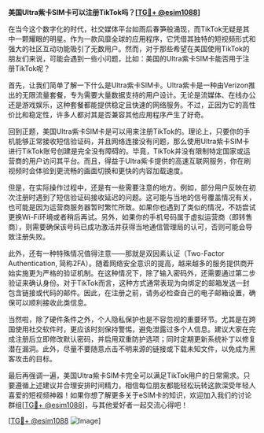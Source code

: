 **美国Ultra紫卡SIM卡可以注册TikTok吗？[[TG💪+ @esim1088](https://t.me/s/esim1088)]**

在当今这个数字化的时代，社交媒体平台如雨后春笋般涌现，而TikTok无疑是其中一颗耀眼的明星。作为一款风靡全球的应用程序，它凭借其独特的短视频形式和强大的社区互动功能吸引了无数用户。然而，对于那些希望在美国使用TikTok的朋友们来说，可能会遇到一些小问题，比如：美国的Ultra紫卡SIM卡能否用于注册TikTok呢？

首先，让我们简单了解一下什么是Ultra紫卡SIM卡。Ultra紫卡是一种由Verizon推出的无限流量套餐，专为需要大量数据支持的用户设计。无论是流媒体、在线办公还是游戏娱乐，这种套餐都能提供稳定且快速的网络服务。不过，正因为它的高性价比和稳定性，许多人都对其是否兼容其他应用程序产生了好奇。

回到正题，美国Ultra紫卡SIM卡是可以用来注册TikTok的。理论上，只要你的手机能够正常接收短信验证码，并且网络连接没有问题，那么使用Ultra紫卡SIM卡进行TikTok账号创建是完全没有障碍的。毕竟，TikTok并没有限制特定国家或运营商的用户访问其平台。而且，得益于Ultra紫卡提供的高速互联网服务，你在刷视频时会体验到更流畅的画面切换和更快的内容加载速度。

但是，在实际操作过程中，还是有一些需要注意的地方。例如，部分用户反映在初次注册时遇到了短信验证码接收延迟的问题。这可能与当地的信号覆盖情况有关，也可能是因为运营商服务器暂时繁忙所致。如果你也遇到了类似的情况，不妨尝试更换Wi-Fi环境或者稍后再试。另外，如果你的手机号码属于虚拟运营商（即转售商），则需要确保该号码已成功激活并获得当地通信管理局的认可，否则可能会导致注册失败。

此外，还有一种特殊情况值得注意——那就是双因素认证（Two-Factor Authentication, 简称2FA）。随着网络安全意识的提高，越来越多的服务提供商开始实施更为严格的验证机制。在这种情况下，除了输入密码外，还需要通过第二步验证来确认身份。对于TikTok而言，这种方式通常表现为向绑定的邮箱发送一封包含链接或代码的邮件。因此，在注册之前，请务必检查自己的电子邮箱设置，确保可以顺利接收此类信息。

当然啦，除了硬件条件之外，个人隐私保护也是不容忽视的重要环节。尤其是在跨国使用社交软件时，更应该时刻保持警惕，避免泄露过多个人信息。建议大家在完成注册后立即修改默认密码，并启用双重防护选项；同时定期更新系统补丁以修复潜在漏洞。此外，尽量不要随意点击不明来源的链接或下载未知文件，以免成为黑客攻击的目标。

最后再强调一遍，美国Ultra紫卡SIM卡完全可以满足TikTok用户的日常需求。只要遵循上述建议并合理安排时间精力，相信每位朋友都能轻松玩转这款深受年轻人喜爱的短视频神器！如果你想了解更多关于eSIM卡的知识，欢迎加入我们的讨论群组[[TG💪+ @esim1088](https://t.me/s/esim1088)]，与其他爱好者一起交流心得吧！

[[TG💪+ @esim1088](https://t.me/s/esim1088) ![Image](https://i.postimg.cc/4NQfJmqS/Snipaste-2025-05-13-00-14-12.png)]